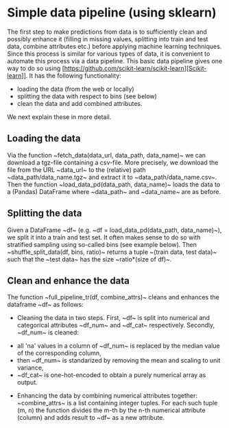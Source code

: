 # Simple data pipeline (using sklearn)
The first step to make predictions from data is to sufficiently clean and possibly enhance it (filling in missing values, splitting into train and test data, combine attributes etc.) before applying machine learning techniques. Since this process is similar for various types of data, it is convenient to automate this process via a data pipeline.
This basic data pipeline gives one way to do so using [https://github.com/scikit-learn/scikit-learn][Scikit-learn]]. It has the following functionality:

- loading the data (from the web or locally)
- splitting the data with respect to bins (see below)
- clean the data and add combined attributes.

We next explain these in more detail.


## Loading the data
Via the function ~fetch_data(data_url, data_path, data_name)~ we can download a tgz-file containing a csv-file.
More precisely, we download the file from the URL ~data_url~ to the (relative) path ~data_path/data_name.tgz~ and extract it to ~data_path/data_name.csv~.
Then the function ~load_data_pd(data_path, data_name)~ loads the data to a (Pandas) DataFrame where ~data_path~ and ~data_name~ are as before.


## Splitting the data
Given a DataFrame ~df~ (e.g. ~df = load_data_pd(data_path, data_name)~), we split it into a train and test set. It often makes sense to do so with stratified sampling using so-called bins (see example below). Then ~shuffle_split_data(df, bins, ratio)~ returns a tuple ~(train data, test data)~ such that the ~test data~ has the size ~ratio*(size of df)~.

## Clean and enhance the data
The function ~full_pipeline_tr(df, combine_attrs)~ cleans and enhances the dataframe ~df~ as follows:

- Cleaning the data in two steps. First, ~df~ is split into numerical and categorical attributes ~df_num~ and ~df_cat~ respectively. Secondly, ~df_num~ is cleaned:
 + all 'na' values in a column of ~df_num~ is replaced by the median value of the corresponding column,
 + then ~df_num~ is standarized by removing the mean and scaling to unit variance,
 + ~df_cat~ is one-hot-encoded to obtain a purely numerical array as output.

- Enhancing the data by combining numerical attributes together: ~combine_attrs~ is a list containing integer tuples. For each such tuple (m, n) the function divides the m-th by the n-th numerical attribute (column) and adds result to ~df~ as a new attribute.
